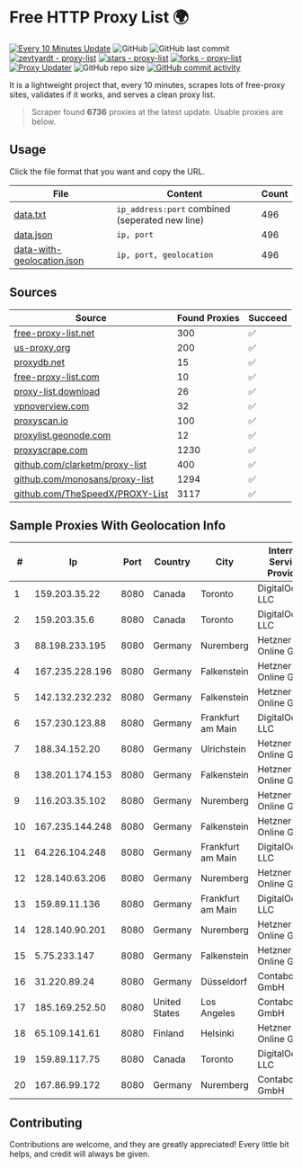
# Free HTTP Proxy List 🌍

[![Every 10 Minutes Update](https://github.com/mertguvencli/http-proxy-list/actions/workflows/main.yml/badge.svg?branch=main)](https://github.com/mertguvencli/http-proxy-list/actions/workflows/main.yml)
![GitHub](https://img.shields.io/github/license/mertguvencli/http-proxy-list)
![GitHub last commit](https://img.shields.io/github/last-commit/mertguvencli/http-proxy-list)
[![zevtyardt - proxy-list](https://img.shields.io/static/v1?label=zevtyardt&message=proxy-list&color=blue&logo=github)](https://github.com/zevtyardt/proxy-list "Go to GitHub repo")
[![stars - proxy-list](https://img.shields.io/github/stars/zevtyardt/proxy-list?style=social)](https://github.com/zevtyardt/proxy-list)
[![forks - proxy-list](https://img.shields.io/github/forks/zevtyardt/proxy-list?style=social)](https://github.com/zevtyardt/proxy-list)
[![Proxy Updater](https://github.com/zevtyardt/proxy-list/workflows/Proxy%20Updater/badge.svg)](https://github.com/zevtyardt/proxy-list/actions?query=workflow:"Proxy+Updater")
![GitHub repo size](https://img.shields.io/github/repo-size/zevtyardt/proxy-list)
[![GitHub commit activity](https://img.shields.io/github/commit-activity/m/zevtyardt/proxy-list?logo=commits)](https://github.com/zevtyardt/proxy-list/commits/main)

It is a lightweight project that, every 10 minutes, scrapes lots of free-proxy sites, validates if it works, and serves a clean proxy list.

> Scraper found **6736** proxies at the latest update. Usable proxies are below.

## Usage

Click the file format that you want and copy the URL.

|File|Content|Count|
|----|-------|-----|
|[data.txt](https://raw.githubusercontent.com/mertguvencli/http-proxy-list/main/proxy-list/data.txt)|`ip_address:port` combined (seperated new line)|496|
|[data.json](https://raw.githubusercontent.com/mertguvencli/http-proxy-list/main/proxy-list/data.json)|`ip, port`|496|
|[data-with-geolocation.json](https://raw.githubusercontent.com/mertguvencli/http-proxy-list/main/proxy-list/data-with-geolocation.json)|`ip, port, geolocation`|496|

## Sources

|Source|Found Proxies|Succeed|
|------|-------------|-------|
|[free-proxy-list.net](https://free-proxy-list.net)|300|✅|
|[us-proxy.org](https://www.us-proxy.org)|200|✅|
|[proxydb.net](http://proxydb.net)|15|✅|
|[free-proxy-list.com](https://free-proxy-list.com/?page=&port=&type%5B%5D=http&type%5B%5D=https&up_time=0&search=Search)|10|✅|
|[proxy-list.download](https://www.proxy-list.download/HTTP)|26|✅|
|[vpnoverview.com](https://vpnoverview.com/privacy/anonymous-browsing/free-proxy-servers)|32|✅|
|[proxyscan.io](https://www.proxyscan.io)|100|✅|
|[proxylist.geonode.com](https://proxylist.geonode.com/api/proxy-list?limit=300&page=1&sort_by=lastChecked&sort_type=desc&protocols=http,https)|12|✅|
|[proxyscrape.com](https://api.proxyscrape.com/v2/?request=displayproxies&protocol=http&timeout=10000&country=all&ssl=all&anonymity=all)|1230|✅|
|[github.com/clarketm/proxy-list](https://raw.githubusercontent.com/clarketm/proxy-list/master/proxy-list-raw.txt)|400|✅|
|[github.com/monosans/proxy-list](https://raw.githubusercontent.com/monosans/proxy-list/main/proxies/http.txt)|1294|✅|
|[github.com/TheSpeedX/PROXY-List](https://raw.githubusercontent.com/TheSpeedX/PROXY-List/master/http.txt)|3117|✅|


## Sample Proxies With Geolocation Info

|#|Ip|Port|Country|City|Internet Service Provider|
|-|--|----|-------|----|-------------------------|
|1|159.203.35.22|8080|Canada|Toronto|DigitalOcean, LLC|
|2|159.203.35.6|8080|Canada|Toronto|DigitalOcean, LLC|
|3|88.198.233.195|8080|Germany|Nuremberg|Hetzner Online GmbH|
|4|167.235.228.196|8080|Germany|Falkenstein|Hetzner Online GmbH|
|5|142.132.232.232|8080|Germany|Falkenstein|Hetzner Online GmbH|
|6|157.230.123.88|8080|Germany|Frankfurt am Main|DigitalOcean, LLC|
|7|188.34.152.20|8080|Germany|Ulrichstein|Hetzner Online GmbH|
|8|138.201.174.153|8080|Germany|Falkenstein|Hetzner Online GmbH|
|9|116.203.35.102|8080|Germany|Nuremberg|Hetzner Online GmbH|
|10|167.235.144.248|8080|Germany|Falkenstein|Hetzner Online GmbH|
|11|64.226.104.248|8080|Germany|Frankfurt am Main|DigitalOcean, LLC|
|12|128.140.63.206|8080|Germany|Nuremberg|Hetzner Online GmbH|
|13|159.89.11.136|8080|Germany|Frankfurt am Main|DigitalOcean, LLC|
|14|128.140.90.201|8080|Germany|Nuremberg|Hetzner Online GmbH|
|15|5.75.233.147|8080|Germany|Falkenstein|Hetzner Online GmbH|
|16|31.220.89.24|8080|Germany|Düsseldorf|Contabo GmbH|
|17|185.169.252.50|8080|United States|Los Angeles|Contabo GmbH|
|18|65.109.141.61|8080|Finland|Helsinki|Hetzner Online GmbH|
|19|159.89.117.75|8080|Canada|Toronto|DigitalOcean, LLC|
|20|167.86.99.172|8080|Germany|Nuremberg|Contabo GmbH|



## Contributing

Contributions are welcome, and they are greatly appreciated! Every
little bit helps, and credit will always be given.

